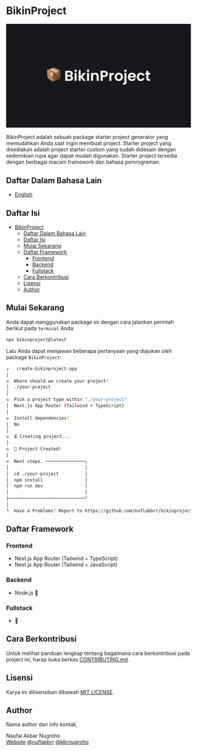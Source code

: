 # BikinProject

![BikinProject](./assets/BikinProject.jpg)

BikinProject adalah sebuah package starter project generator yang memudahkan Anda saat ingin membuat project. Starter project yang disediakan adalah project starter custom yang sudah didesain dengan sedemikian rupa agar dapat mudah digunakan. Starter project tersedia dengan berbagai macam framework dan bahasa pemrograman.

## Daftar Dalam Bahasa Lain

- [English](./README.en.md)

## Daftar Isi

- [BikinProject](#bikinproject)
  - [Daftar Dalam Bahasa Lain](#daftar-dalam-bahasa-lain)
  - [Daftar Isi](#daftar-isi)
  - [Mulai Sekarang](#mulai-sekarang)
  - [Daftar Framework](#daftar-framework)
    - [Frontend](#frontend)
    - [Backend](#backend)
    - [Fullstack](#fullstack)
  - [Cara Berkontribusi](#cara-berkontribusi)
  - [Lisensi](#lisensi)
  - [Author](#author)

## Mulai Sekarang

Anda dapat menggunakan package ini dengan cara jalankan perintah berikut pada `terminal` Anda:

```bash
npx bikinproject@latest
```

Lalu Anda dapat menjawan beberapa pertanyaan yang diajukan oleh package `BikinProject`:

```bash
┌   create-bikinproject-app
│
◇  Where should we create your project?
│  ./your-project
│
◇  Pick a project type within "./your-project"
│  Next.js App Router (Tailwind + TypeScript)
│
◇  Install dependencies?
│  No
│
◇  ⏳ Creating project...
│
◇  🎉 Project Created!
│
◇  Next steps. ───────────────╮
│                             │
│  cd ./your-project          │
│  npm install                │
│  npm run dev                │
│                             │
├─────────────────────────────╯
│
└  Have a Problems? Report to https://github.com/nuflakbrr/bikinproject/issues
```

## Daftar Framework

### Frontend

- Next.js App Router (Tailwind + TypeScript)
- Next.js App Router (Tailwind + JavaScript)

### Backend

- Node.js 🚧

### Fullstack

- 🚧

## Cara Berkontribusi

Untuk melihat panduan lengkap tentang bagaimana cara berkontribusi pada project ini, harap buka berkas [CONTRIBUTING.md](./CONTRIBUTING.md).

## Lisensi

Karya ini dilisensikan dibawah [MIT LICENSE](./LICENSE).

## Author

Nama author dan info kontak,

Naufal Akbar Nugroho  
[Website](https://nuflakbrr.vercel.app)
[@nuflakbrr](https://github.com/nuflakbrr)
[@kbrnugroho](https://instagram.com/kbrnugroho)
